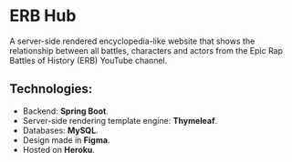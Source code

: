 # ERB Hub
A server-side rendered encyclopedia-like website that shows the relationship between all battles, characters and actors from the Epic Rap Battles of History (ERB) YouTube channel.

## Technologies:
- Backend: **Spring Boot**.
- Server-side rendering template engine: **Thymeleaf**.
- Databases: **MySQL**.
- Design made in **Figma**.
- Hosted on **Heroku**.